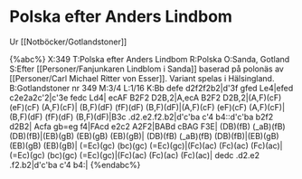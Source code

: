 # Polska efter Anders Lindbom

Ur [[Notböcker/Gotlandstoner]]

{%abc%}
X:349
T:Polska efter Anders Lindbom
R:Polska
O:Sanda, Gotland
S:Efter [[Personer/Fanjunkaren Lindblom i Sanda]] baserad på polonäs av [[Personer/Carl Michael Ritter von Esser]]. Variant spelas i Hälsingland.
B:Gotlandstoner nr 349
M:3/4
L:1/16
K:Bb
defe d2f2f2b2|d'3f gfed Le4|efed c2e2a2c'2|c'3e fedc Ld4|
ecAF B2F2 D2B,2|A,ecA B2F2 D2B,2|(A,F)(cF) (eF)(cF) (A,F)(cF)|
(B,F)(dF) (fF)(dF) (B,F)(dF)|(A,F)(cF) (eF)(cF) (A,F)(cF)|
(B,F)(dF) (fF)(dF) (B,F)(dF)|B3c .d2.e2.f2.b2|d'c'ba c'4 b4::d'c'ba b2f2 d2B2|
Acfa gb=eg f4|FAcd e2c2 A2F2|BABd cBAG F3E|
(DB)(fB) (_aB)(fB) (DB)(fB)|(EB)(gB) (EB)(gB) (EB)(gB)|
(DB)(fB) (_aB)(fB) (DB)(fB)|(EB)(gB) (EB)(gB) (EB)(gB)|
(=Ec)(gc) (bc)(gc) (=Ec)(gc)|(Fc)(ac) (Fc)(ac) (Fc)(ac)|
(=Ec)(gc) (bc)(gc) (=Ec)(gc)|(Fc)(ac) (Fc)(ac) (Fc)(ac)|
dedc .d2.e2 .f2.b2|d'c'ba c'4 b4:|
{%endabc%}
